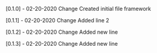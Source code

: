 [0.1.0] - 02-20-2020
Change
Created initial file framework

[0.1.1] - 02-20-2020
Change
Added line 2

[0.1.2] - 02-20-2020
Change
Added new line

[0.1.3] - 02-20-2020
Change
Added new line
